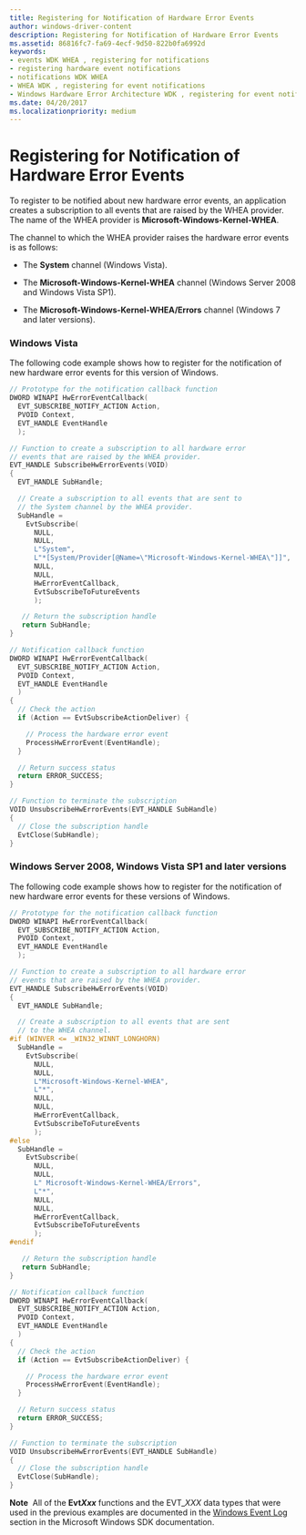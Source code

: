 ```yaml
---
title: Registering for Notification of Hardware Error Events
author: windows-driver-content
description: Registering for Notification of Hardware Error Events
ms.assetid: 86816fc7-fa69-4ecf-9d50-822b0fa6992d
keywords:
- events WDK WHEA , registering for notifications
- registering hardware event notifications
- notifications WDK WHEA
- WHEA WDK , registering for event notifications
- Windows Hardware Error Architecture WDK , registering for event notifications
ms.date: 04/20/2017
ms.localizationpriority: medium
---
```


# Registering for Notification of Hardware Error Events


To register to be notified about new hardware error events, an application creates a subscription to all events that are raised by the WHEA provider. The name of the WHEA provider is **Microsoft-Windows-Kernel-WHEA**.

The channel to which the WHEA provider raises the hardware error events is as follows:

-   The **System** channel (Windows Vista).

-   The **Microsoft-Windows-Kernel-WHEA** channel (Windows Server 2008 and Windows Vista SP1).

-   The **Microsoft-Windows-Kernel-WHEA/Errors** channel (Windows 7 and later versions).

### Windows Vista

The following code example shows how to register for the notification of new hardware error events for this version of Windows.

```cpp
// Prototype for the notification callback function
DWORD WINAPI HwErrorEventCallback(
  EVT_SUBSCRIBE_NOTIFY_ACTION Action,
  PVOID Context,
  EVT_HANDLE EventHandle
  );

// Function to create a subscription to all hardware error
// events that are raised by the WHEA provider.
EVT_HANDLE SubscribeHwErrorEvents(VOID)
{
  EVT_HANDLE SubHandle;

  // Create a subscription to all events that are sent to
  // the System channel by the WHEA provider.
  SubHandle =
    EvtSubscribe(
      NULL,
      NULL,
      L"System", 
      L"*[System/Provider[@Name=\"Microsoft-Windows-Kernel-WHEA\"]]",
      NULL,
      NULL,
      HwErrorEventCallback,
      EvtSubscribeToFutureEvents
      );

   // Return the subscription handle
   return SubHandle;
}

// Notification callback function
DWORD WINAPI HwErrorEventCallback(
  EVT_SUBSCRIBE_NOTIFY_ACTION Action,
  PVOID Context,
  EVT_HANDLE EventHandle
  )
{
  // Check the action
  if (Action == EvtSubscribeActionDeliver) {

    // Process the hardware error event
    ProcessHwErrorEvent(EventHandle);
  }

  // Return success status
  return ERROR_SUCCESS;
}

// Function to terminate the subscription
VOID UnsubscribeHwErrorEvents(EVT_HANDLE SubHandle)
{
  // Close the subscription handle
  EvtClose(SubHandle);
}
```

### Windows Server 2008, Windows Vista SP1 and later versions

The following code example shows how to register for the notification of new hardware error events for these versions of Windows.

```cpp
// Prototype for the notification callback function
DWORD WINAPI HwErrorEventCallback(
  EVT_SUBSCRIBE_NOTIFY_ACTION Action,
  PVOID Context,
  EVT_HANDLE EventHandle
  );

// Function to create a subscription to all hardware error
// events that are raised by the WHEA provider.
EVT_HANDLE SubscribeHwErrorEvents(VOID)
{
  EVT_HANDLE SubHandle;

  // Create a subscription to all events that are sent
  // to the WHEA channel.
#if (WINVER <= _WIN32_WINNT_LONGHORN)
  SubHandle =
    EvtSubscribe(
      NULL,
      NULL,
      L"Microsoft-Windows-Kernel-WHEA", 
      L"*",
      NULL,
      NULL,
      HwErrorEventCallback,
      EvtSubscribeToFutureEvents
      );
#else
  SubHandle =
    EvtSubscribe(
      NULL,
      NULL,
      L" Microsoft-Windows-Kernel-WHEA/Errors", 
      L"*",
      NULL,
      NULL,
      HwErrorEventCallback,
      EvtSubscribeToFutureEvents
      );
#endif

   // Return the subscription handle
   return SubHandle;
}

// Notification callback function
DWORD WINAPI HwErrorEventCallback(
  EVT_SUBSCRIBE_NOTIFY_ACTION Action,
  PVOID Context,
  EVT_HANDLE EventHandle
  )
{
  // Check the action
  if (Action == EvtSubscribeActionDeliver) {

    // Process the hardware error event
    ProcessHwErrorEvent(EventHandle);
  }

  // Return success status
  return ERROR_SUCCESS;
}

// Function to terminate the subscription
VOID UnsubscribeHwErrorEvents(EVT_HANDLE SubHandle)
{
  // Close the subscription handle
  EvtClose(SubHandle);
}
```

**Note**  All of the **Evt*Xxx*** functions and the EVT\_*XXX* data types that were used in the previous examples are documented in the [Windows Event Log](http://go.microsoft.com/fwlink/p/?linkid=81187) section in the Microsoft Windows SDK documentation.

 

 

 




